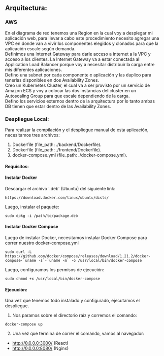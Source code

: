 ## Arquitectura:

### AWS

En el diagrama de red tenemos una Region en la cual voy a desplegar mi aplicación web, para llevar a cabo este procedimiento necesito agregar una VPC en donde van a vivir los componentes elegidos y clonados para que la aplicación escale según demanda.  
Definimos una Internet Gateway para darle acceso a internet a la VPC y acceso a los clientes. La Internet Gateway va a estar conectada al Application Load Balancer porque voy a necesitar distribuir la carga entre mis diferentes aplicaciones.  
Defino una subnet por cada componente o aplicación y las duplico para tenerlas disponibles en dos Availability Zones.  
Creo un Kubernetes Cluster, el cual va a ser provisto por un servicio de Amazon ECS y voy a colocar las dos instancias del cluster en un Autoscaling Group para que escale dependiendo de la carga.  
Defino los servicios externos dentro de la arquitectura por lo tanto ambas DB tienen que estar dentro de las Availability Zones.


### Despliegue Local:

Para realizar la compilación y el despliegue manual de esta aplicación, necesitamos tres archivos:
1. Dockerfile (file_path: ./backend/Dockerfile).
2. Dockerfile (file_path: ./frontend/Dockerfile).
3. docker-compose.yml (file_path: ./docker-compose.yml).

#### Requisitos:
#### Instalar Docker

Descargar el archivo '.deb' (Ubuntu) del siguiente link:

~~~
https://download.docker.com/linux/ubuntu/dists/
~~~

Luego, instalar el paquete:

~~~~
sudo dpkg -i /path/to/package.deb
~~~~

#### Instalar Docker Compose

Luego de instalar Docker, necesitamos instalar Docker Compose para correr nuestro docker-compose.yml

~~~
sudo curl -L https://github.com/docker/compose/releases/download/1.21.2/docker-compose-`uname -s`-`uname -m` -o /usr/local/bin/docker-compose
~~~

Luego, configuramos los permisos de ejecución:

~~~
sudo chmod +x /usr/local/bin/docker-compose
~~~

#### Ejecución:

Una vez que tenemos todo instalado y configurado, ejecutamos el despliegue.  
1. Nos paramos sobre el directorio raíz y corremos el comando:

~~~
docker-compose up
~~~

2. Una vez que termina de correr el comando, vamos al navegador:
- http://0.0.0.0:3000/ (React)
- http://0.0.0.0:8080/ (Nginx)
